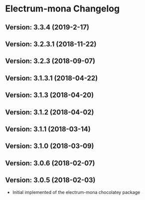 # Electrum-mona Changelog

## Version: 3.3.4 (2019-2-17)

## Version: 3.2.3.1 (2018-11-22)

## Version: 3.2.3 (2018-09-07)

## Version: 3.1.3.1 (2018-04-22)

## Version: 3.1.3 (2018-04-20)

## Version: 3.1.2 (2018-04-02)

## Version: 3.1.1 (2018-03-14)

## Version: 3.1.0 (2018-03-09)

## Version: 3.0.6 (2018-02-07)

## Version: 3.0.5 (2018-02-03)
- Initial implemented of the electrum-mona chocolatey package
